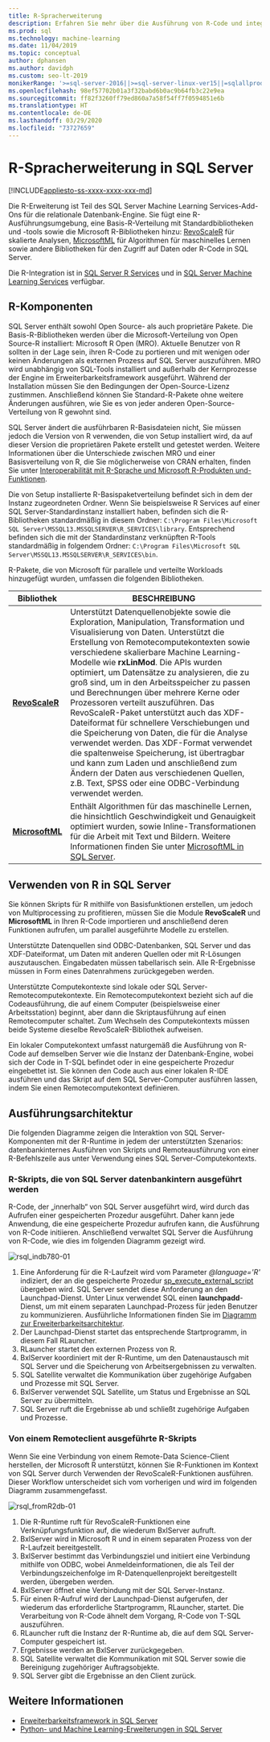 ```yaml
---
title: R-Spracherweiterung
description: Erfahren Sie mehr über die Ausführung von R-Code und integrierte R-Bibliotheken in SQL Server R Services bzw. SQL Server Machine Learning Services.
ms.prod: sql
ms.technology: machine-learning
ms.date: 11/04/2019
ms.topic: conceptual
author: dphansen
ms.author: davidph
ms.custom: seo-lt-2019
monikerRange: '>=sql-server-2016||>=sql-server-linux-ver15||=sqlallproducts-allversions'
ms.openlocfilehash: 98ef57702b01a3f32babd6b0ac9b64fb3c22e9ea
ms.sourcegitcommit: ff82f3260ff79ed860a7a58f54ff7f0594851e6b
ms.translationtype: HT
ms.contentlocale: de-DE
ms.lasthandoff: 03/29/2020
ms.locfileid: "73727659"
---
```

# <a name="r-language-extension-in-sql-server"></a>R-Spracherweiterung in SQL Server
[!INCLUDE[appliesto-ss-xxxx-xxxx-xxx-md](../../includes/appliesto-ss-xxxx-xxxx-xxx-md.md)]

Die R-Erweiterung ist Teil des SQL Server Machine Learning Services-Add-Ons für die relationale Datenbank-Engine. Sie fügt eine R-Ausführungsumgebung, eine Basis-R-Verteilung mit Standardbibliotheken und -tools sowie die Microsoft R-Bibliotheken hinzu: [RevoScaleR](../r/ref-r-revoscaler.md) für skalierte Analysen, [MicrosoftML](../r/ref-r-microsoftml.md) für Algorithmen für maschinelles Lernen sowie andere Bibliotheken für den Zugriff auf Daten oder R-Code in SQL Server.

Die R-Integration ist in [SQL Server R Services](../r/sql-server-r-services.md) und in [SQL Server Machine Learning Services](../what-is-sql-server-machine-learning.md) verfügbar.

## <a name="r-components"></a>R-Komponenten

SQL Server enthält sowohl Open Source- als auch proprietäre Pakete. Die Basis-R-Bibliotheken werden über die Microsoft-Verteilung von Open Source-R installiert: Microsoft R Open (MRO). Aktuelle Benutzer von R sollten in der Lage sein, ihren R-Code zu portieren und mit wenigen oder keinen Änderungen als externen Prozess auf SQL Server auszuführen. MRO wird unabhängig von SQL-Tools installiert und außerhalb der Kernprozesse der Engine im Erweiterbarkeitsframework ausgeführt. Während der Installation müssen Sie den Bedingungen der Open-Source-Lizenz zustimmen. Anschließend können Sie Standard-R-Pakete ohne weitere Änderungen ausführen, wie Sie es von jeder anderen Open-Source-Verteilung von R gewohnt sind. 

SQL Server ändert die ausführbaren R-Basisdateien nicht, Sie müssen jedoch die Version von R verwenden, die von Setup installiert wird, da auf dieser Version die proprietären Pakete erstellt und getestet werden. Weitere Informationen über die Unterschiede zwischen MRO und einer Basisverteilung von R, die Sie möglicherweise von CRAN erhalten, finden Sie unter [Interoperabilität mit R-Sprache und Microsoft R-Produkten und-Funktionen](https://docs.microsoft.com/r-server/what-is-r-server-interoperability).

Die von Setup installierte R-Basispaketverteilung befindet sich in dem der Instanz zugeordneten Ordner. Wenn Sie beispielsweise R Services auf einer SQL Server-Standardinstanz installiert haben, befinden sich die R-Bibliotheken standardmäßig in diesem Ordner: `C:\Program Files\Microsoft SQL Server\MSSQL13.MSSQLSERVER\R_SERVICES\library`. Entsprechend befinden sich die mit der Standardinstanz verknüpften R-Tools standardmäßig in folgendem Ordner: `C:\Program Files\Microsoft SQL Server\MSSQL13.MSSQLSERVER\R_SERVICES\bin`.

R-Pakete, die von Microsoft für parallele und verteilte Workloads hinzugefügt wurden, umfassen die folgenden Bibliotheken.

| Bibliothek | BESCHREIBUNG |
|---------|-------------|
| [**RevoScaleR**](https://docs.microsoft.com/machine-learning-server/r-reference/revoscaler/revoscaler) | Unterstützt Datenquellenobjekte sowie die Exploration, Manipulation, Transformation und Visualisierung von Daten. Unterstützt die Erstellung von Remotecomputekontexten sowie verschiedene skalierbare Machine Learning-Modelle wie **rxLinMod**. Die APIs wurden optimiert, um Datensätze zu analysieren, die zu groß sind, um in den Arbeitsspeicher zu passen und Berechnungen über mehrere Kerne oder Prozessoren verteilt auszuführen. Das RevoScaleR-Paket unterstützt auch das XDF-Dateiformat für schnellere Verschiebungen und die Speicherung von Daten, die für die Analyse verwendet werden. Das XDF-Format verwendet die spaltenweise Speicherung, ist übertragbar und kann zum Laden und anschließend zum Ändern der Daten aus verschiedenen Quellen, z.B. Text, SPSS oder eine ODBC-Verbindung verwendet werden. |
| [**MicrosoftML**](https://docs.microsoft.com/r-server/r/concept-what-is-the-microsoftml-package) | Enthält Algorithmen für das maschinelle Lernen, die hinsichtlich Geschwindigkeit und Genauigkeit optimiert wurden, sowie Inline-Transformationen für die Arbeit mit Text und Bildern. Weitere Informationen finden Sie unter [MicrosoftML in SQL Server](../r/ref-r-microsoftml.md). | 

## <a name="using-r-in-sql-server"></a>Verwenden von R in SQL Server

Sie können Skripts für R mithilfe von Basisfunktionen erstellen, um jedoch von Multiprocessing zu profitieren, müssen Sie die Module **RevoScaleR** und **MicrosoftML** in Ihren R-Code importieren und anschließend deren Funktionen aufrufen, um parallel ausgeführte Modelle zu erstellen. 
 
Unterstützte Datenquellen sind ODBC-Datenbanken, SQL Server und das XDF-Dateiformat, um Daten mit anderen Quellen oder mit R-Lösungen auszutauschen. Eingabedaten müssen tabellarisch sein. Alle R-Ergebnisse müssen in Form eines Datenrahmens zurückgegeben werden.

Unterstützte Computekontexte sind lokale oder SQL Server-Remotecomputekontexte. Ein Remotecomputekontext bezieht sich auf die Codeausführung, die auf einem Computer (beispielsweise einer Arbeitsstation) beginnt, aber dann die Skriptausführung auf einen Remotecomputer schaltet. Zum Wechseln des Computekontexts müssen beide Systeme dieselbe RevoScaleR-Bibliothek aufweisen.

Ein lokaler Computekontext umfasst naturgemäß die Ausführung von R-Code auf demselben Server wie die Instanz der Datenbank-Engine, wobei sich der Code in T-SQL befindet oder in eine gespeicherte Prozedur eingebettet ist. Sie können den Code auch aus einer lokalen R-IDE ausführen und das Skript auf dem SQL Server-Computer ausführen lassen, indem Sie einen Remotecomputekontext definieren.

## <a name="execution-architecture"></a>Ausführungsarchitektur

Die folgenden Diagramme zeigen die Interaktion von SQL Server-Komponenten mit der R-Runtime in jedem der unterstützten Szenarios: datenbankinternes Ausführen von Skripts und Remoteausführung von einer R-Befehlszeile aus unter Verwendung eines SQL Server-Computekontexts.

### <a name="r-scripts-executed-from-sql-server-in-database"></a>R-Skripts, die von SQL Server datenbankintern ausgeführt werden

R-Code, der „innerhalb“ von SQL Server ausgeführt wird, wird durch das Aufrufen einer gespeicherten Prozedur ausgeführt. Daher kann jede Anwendung, die eine gespeicherte Prozedur aufrufen kann, die Ausführung von R-Code initiieren.  Anschließend verwaltet SQL Server die Ausführung von R-Code, wie dies im folgenden Diagramm gezeigt wird.

![rsql_indb780-01](../r/media/script_in-db-r.png)

1. Eine Anforderung für die R-Laufzeit wird vom Parameter _@language='R'_ indiziert, der an die gespeicherte Prozedur [sp_execute_external_script](../../relational-databases/system-stored-procedures/sp-execute-external-script-transact-sql.md) übergeben wird. SQL Server sendet diese Anforderung an den Launchpad-Dienst.
Unter Linux verwendet SQL einen **launchpadd**-Dienst, um mit einem separaten Launchpad-Prozess für jeden Benutzer zu kommunizieren. Ausführliche Informationen finden Sie im [Diagramm zur Erweiterbarkeitsarchitektur](extensibility-framework.md#architecture-diagram).
2. Der Launchpad-Dienst startet das entsprechende Startprogramm, in diesem Fall RLauncher.
3. RLauncher startet den externen Prozess von R.
4. BxlServer koordiniert mit der R-Runtime, um den Datenaustausch mit SQL Server und die Speicherung von Arbeitsergebnissen zu verwalten.
5. SQL Satellite verwaltet die Kommunikation über zugehörige Aufgaben und Prozesse mit SQL Server.
6. BxlServer verwendet SQL Satellite, um Status und Ergebnisse an SQL Server zu übermitteln.
7. SQL Server ruft die Ergebnisse ab und schließt zugehörige Aufgaben und Prozesse.

### <a name="r-scripts-executed-from-a-remote-client"></a>Von einem Remoteclient ausgeführte R-Skripts

Wenn Sie eine Verbindung von einem Remote-Data Science-Client herstellen, der Microsoft R unterstützt, können Sie R-Funktionen im Kontext von SQL Server durch Verwenden der RevoScaleR-Funktionen ausführen. Dieser Workflow unterscheidet sich vom vorherigen und wird im folgenden Diagramm zusammengefasst.

![rsql_fromR2db-01](../r/media/remote-sqlcc-from-r2.png)

1. Die R-Runtime ruft für RevoScaleR-Funktionen eine Verknüpfungsfunktion auf, die wiederum BxlServer aufruft.
2. BxlServer wird in Microsoft R und in einem separaten Prozess von der R-Laufzeit bereitgestellt.
3. BxlServer bestimmt das Verbindungsziel und initiiert eine Verbindung mithilfe von ODBC, wobei Anmeldeinformationen, die als Teil der Verbindungszeichenfolge im R-Datenquellenprojekt bereitgestellt werden, übergeben werden.
4. BxlServer öffnet eine Verbindung mit der SQL Server-Instanz.
5. Für einen R-Aufruf wird der Launchpad-Dienst aufgerufen, der wiederum das erforderliche Startprogramm, RLauncher, startet. Die Verarbeitung von R-Code ähnelt dem Vorgang, R-Code von T-SQL auszuführen.
6. RLauncher ruft die Instanz der R-Runtime ab, die auf dem SQL Server-Computer gespeichert ist.
7. Ergebnisse werden an BxlServer zurückgegeben.
8. SQL Satellite verwaltet die Kommunikation mit SQL Server sowie die Bereinigung zugehöriger Auftragsobjekte.
9. SQL Server gibt die Ergebnisse an den Client zurück.

## <a name="see-also"></a>Weitere Informationen

+ [Erweiterbarkeitsframework in SQL Server](extensibility-framework.md)
+ [Python- und Machine Learning-Erweiterungen in SQL Server](extension-python.md)